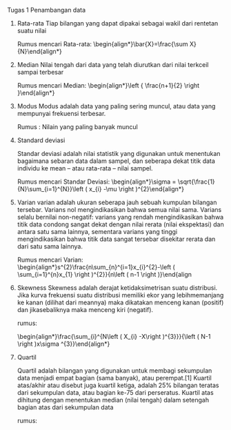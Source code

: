 Tugas 1 Penambangan data

1. Rata-rata
     Tiap bilangan yang dapat dipakai sebagai wakil dari rentetan suatu nilai
    
    Rumus mencari Rata-rata:
    \begin{align*}\bar{X}=\frac{\sum X}{N}\end{align*}
    
2. Median
    Nilai tengah dari data yang telah diurutkan dari nilai terkceil sampai terbesar
    
    Rumus mencari Median:
    \begin{align*}\left \{ \frac{n+1}{2} \right \}\end{align*}
    
    
3. Modus
    Modus adalah data yang paling sering muncul, atau data yang mempunyai frekuensi terbesar.
    
    Rumus : Nilain yang paling banyak muncul

4. Standard deviasi

    Standar deviasi adalah nilai statistik yang digunakan untuk menentukan bagaimana sebaran data dalam sampel, dan seberapa dekat titik data individu ke mean – atau rata-rata – nilai sampel.
    
    Rumus mencari Standar Deviasi:
    \begin{align*}\sigma = \sqrt{\frac{1}{N}\sum_{i=1}^{N}}\left ( x_{i} -\mu \right )^{2}\end{align*}
    
5. Varian
    varian adalah ukuran seberapa jauh sebuah kumpulan bilangan tersebar. Varians nol mengindikasikan bahwa semua nilai sama. Varians selalu bernilai non-negatif: varians yang rendah mengindikasikan bahwa titik data condong sangat dekat dengan nilai rerata (nilai ekspektasi) dan antara satu sama lainnya, sementara varians yang tinggi mengindikasikan bahwa titik data sangat tersebar disekitar rerata dan dari satu sama lainnya.
    
    Rumus mencari Varian: 
    \begin{align*}s^{2}\frac{n\sum_{n}^{i=1}x_{i}^{2}-\left ( \sum_{i=1}^{n}x_{1} \right )^{2}}{n\left ( n-1 \right )}\end{align
    
6. Skewness
    Skewness adalah derajat ketidaksimetrisan suatu distribusi. Jika kurva frekuensi suatu distribusi memiliki ekor yang lebihmemanjang ke kanan (dilihat dari meannya) maka dikatakan menceng kanan (positif) dan jikasebaliknya maka menceng kiri (negatif). 
    
    rumus:
    
    \begin{align*}\frac{\sum_{i}^{N\left ( X_{i} -X\right )^{3}}}{\left ( N-1 \right )x\sigma ^{3}}\end{align*}
    
7. Quartil

    Quartil adalah bilangan yang digunakan untuk membagi sekumpulan data menjadi empat bagian (sama banyak), atau perempat.[1] Kuartil atas/akhir atau disebut juga kuartil ketiga, adalah 25% bilangan teratas dari sekumpulan data, atau bagian ke-75 dari perseratus. Kuartil atas dihitung dengan menentukan median (nilai tengah) dalam setengah bagian atas dari sekumpulan data
    
    rumus: 
       
        
    


```python

```


```python

```
